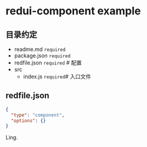 # redui-component example

## 目录约定

- readme.md `required`
- package.json `required`
- redfile.json `required` # 配置
- src
  - index.js `required`# 入口文件

## redfile.json

```json
{
  "type": "component",
  "options": {}
}
```





Ling.